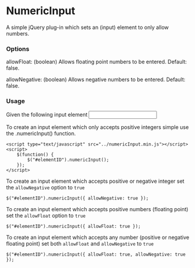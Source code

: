 NumericInput
==============

A simple jQuery plug-in which sets an (input) element to only allow numbers.


### Options ###

allowFloat: (boolean) Allows floating point numbers to be entered. Default: false.

allowNegative: (boolean) Allows negative numbers to be entered. Default: false.


### Usage ###

Given the following input element
    <input id="elementID" type="text" />

To create an input element which only accepts positive integers simple use the .numericInput()
function.

    <script type="text/javascript" src="../numericInput.min.js"></script>
    <script>
		$(function() {
			$("#elementID").numericInput();
		});
    </script>


To create an input element which accepts positive or negative integer set the `allowNegative` option
to `true`

    $("#elementID").numericInput({ allowNegative: true });
	 
To create an input element which accepts positive numbers (floating point) set the `allowFloat` option to 
`true`

    $("#elementID").numericInput({ allowFloat: true });
	 
To create an input element which accepts any number (positive or negative floating point) set both 
`allowFloat` and `allowNegative` to `true`

	$("#elementID").numericInput({ allowFloat: true, allowNegative: true });
	

